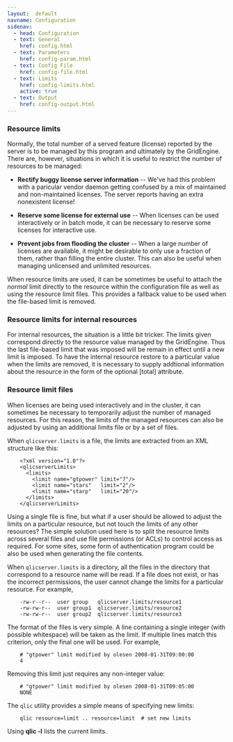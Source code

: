 ```yaml
---
layout:  default
navname: Configuration
sidenav:
  - head: Configuration
  - text: General
    href: config.html
  - text: Parameters
    href: config-param.html
  - text: Config File
    href: config-file.html
  - text: Limits
    href: config-limits.html
    active: true
  - text: Output
    href: config-output.html
---
```



### Resource limits

Normally, the total number of a served feature (license) reported by the
server is to be managed by this program and ultimately by the GridEngine.
There are, however, situations in which it is useful to restrict the
number of resources to be managed:

- **Rectify buggy license server information** -- We've had this problem
  with a paricular vendor daemon getting confused by a mix of maintained and
  non-maintained licenses. The server reports having an extra nonexistent
  license!

- **Reserve some license for external use** -- When licenses can be used
  interactively or in batch mode, it can be necessary to reserve some
  licenses for interactive use.

- **Prevent jobs from flooding the cluster** -- When a large number of
  licenses are available, it might be desirable to only use a fraction of
  them, rather than filling the entire cluster. This can also be useful when
  managing unlicensed and unlimited resources.

When resource limits are used, it can be sometimes be useful to attach the
*normal* limit directly to the resource within the configuration file as
well as using the resource limit files. This provides a fallback value to be
used when the file-based limit is removed.

### Resource limits for internal resources

For internal resources, the situation is a little bit tricker. The limits
given correspond directly to the resource value managed by the GridEngine.
Thus the last file-based limit that was imposed will be remain in effect
until a new limit is imposed. To have the internal resource restore to a
particular value when the limits are removed, it is necessary to supply
addtional information about the resource in the form of the optional
\[total\] attribute.

### Resource limit files

When licenses are being used interactively and in the cluster, it can
sometimes be necessary to temporarily adjust the number of managed
resources. For this reason, the limits of the managed resources can also be
adjusted by using an additional limits file or by a set of files.

When `qlicserver.limits` is a file, the limits are extracted from an
XML structure like this:

        <?xml version="1.0"?>
        <qlicserverLimits>
          <limits>
            <limit name="gtpower" limit="7"/>
            <limit name="stars"   limit="2"/>
            <limit name="starp"   limit="20"/>
          </limits>
        </qlicserverLimits>

Using a single file is fine, but what if a user should be allowed to adjust
the limits on a particular resource, but not touch the limits of any other
resources? The simple solution used here is to split the resource limits
across several files and use file permissions (or ACLs) to control access as
required. For some sites, some form of authentication program could be also
be used when generating the file contents.

When `qlicserver.limits` is a directory, all the files in the directory
that correspond to a resource name will be read. If a file does not exist,
or has the incorrect permissions, the user cannot change the limits for a
particular resource. For example,

        -rw-r--r--  user group   qlicserver.limits/resource1
        -rw-rw-r--  user group1  qlicserver.limits/resource2
        -rw-rw-r--  user group2  qlicserver.limits/resource3

The format of the files is very simple. A line containing a single integer
(with possible whitespace) will be taken as the limit. If multiple lines
match this criterion, only the final one will be used.  For example,

        # "gtpower" limit modified by olesen 2008-01-31T09:00:00
        4

Removing this limit just requires any non-integer value:

        # "gtpower" limit modified by olesen 2008-01-31T09:05:00
        NONE

The `qlic` utility provides a simple means of specifying new limits:

        qlic resource=limit .. resource=limit  # set new limits

Using **qlic -l** lists the current limits.

